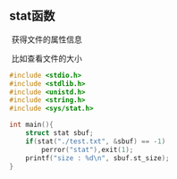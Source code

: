 ## stat函数  

​	获得文件的属性信息

​	比如查看文件的大小

```c
#include <stdio.h>
#include <stdlib.h>
#include <unistd.h>
#include <string.h>
#include <sys/stat.h>

int main(){
	struct stat sbuf;
	if(stat("./test.txt", &sbuf) == -1)
		perror("stat"),exit(1);
	printf("size : %d\n", sbuf.st_size);
}	
```

